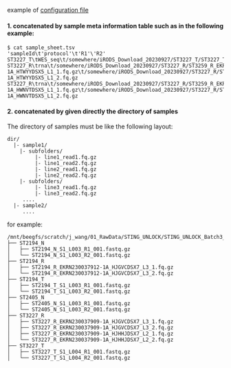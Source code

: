 example of [configuration file](https://github.com/jinxin-wang/Genome_Sequencing_Analysis/blob/andrei_modi_final/workflow/config/concat.yaml)


#### 1. concatenated by sample meta information table such as in the following example: 
```
$ cat sample_sheet.tsv
'sampleId\t'protocol'\t'R1'\'R2'
ST3227_T\tWES_seq\t/somewhere/iRODS_Download_20230927/ST3227_T/ST3227_T_S1_L004_R1_001.fastq.gz\t/somewhere/iRODS_Download_20230927/ST3227_T/ST3227_T_S1_L004_R2_001.fastq.gz
ST3227_R\trna\t/somewhere/iRODS_Download_20230927/ST3227_R/ST3259_R_EKRN230016864-1A_HTWYYDSX5_L1_1.fq.gz\t/somewhere/iRODS_Download_20230927/ST3227_R/ST3259_R_EKRN230016864-1A_HTWYYDSX5_L1_2.fq.gz
ST3227_R\trna\t/somewhere/iRODS_Download_20230927/ST3227_R/ST3259_R_EKRN230016864-1A_HWNVTDSX5_L1_1.fq.gz\t/somewhere/iRODS_Download_20230927/ST3227_R/ST3259_R_EKRN230016864-1A_HWNVTDSX5_L1_2.fq.gz
```

#### 2. concatenated by given directly the directory of samples
The directory of samples must be like the following layout: 
```
dir/
  |- sample1/
    |- subfolders/
         |- line1_read1.fq.gz
         |- line1_read2.fq.gz
         |- line2_read1.fq.gz
         |- line2_read2.fq.gz
    |- subfolders/
         |- line3_read1.fq.gz
         |- line3_read2.fq.gz
     ....
  |- sample2/
     ....
```

for example: 
```
/mnt/beegfs/scratch/j_wang/01_RawData/STING_UNLOCK/STING_UNLOCK_Batch3_META/iRODS_Download_20230927/
├── ST2194_N
│   ├── ST2194_N_S1_L003_R1_001.fastq.gz
│   └── ST2194_N_S1_L003_R2_001.fastq.gz
├── ST2194_R
│   ├── ST2194_R_EKRN230037912-1A_HJGVCDSX7_L3_1.fq.gz
│   └── ST2194_R_EKRN230037912-1A_HJGVCDSX7_L3_2.fq.gz
├── ST2194_T
│   ├── ST2194_T_S1_L003_R1_001.fastq.gz
│   └── ST2194_T_S1_L003_R2_001.fastq.gz
├── ST2405_N
│   ├── ST2405_N_S1_L003_R1_001.fastq.gz
│   └── ST2405_N_S1_L003_R2_001.fastq.gz
├── ST3227_R
│   ├── ST3227_R_EKRN230037909-1A_HJGVCDSX7_L3_1.fq.gz
│   ├── ST3227_R_EKRN230037909-1A_HJGVCDSX7_L3_2.fq.gz
│   ├── ST3227_R_EKRN230037909-1A_HJHHJDSX7_L2_1.fq.gz
│   └── ST3227_R_EKRN230037909-1A_HJHHJDSX7_L2_2.fq.gz
├── ST3227_T
│   ├── ST3227_T_S1_L004_R1_001.fastq.gz
│   └── ST3227_T_S1_L004_R2_001.fastq.gz

```
